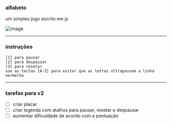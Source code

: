 ### alfabeto
um simples jogo escrito em js

![image](https://user-images.githubusercontent.com/32279245/120735140-71fb6d80-c4c0-11eb-90ff-a83064a814cd.png)

___

### instruções
```
[1] para pausar
[2] para despausar
[3] para resetar
use as teclas [A-Z] para evitar que as letras ultrapassem a linha vermelha
```
___

### tarefas para v2
- [ ] criar placar
- [ ] criar legenda com atalhos para pausar, resetar e despausar
- [ ] aumentar dificuldade de acordo com a pontuação
